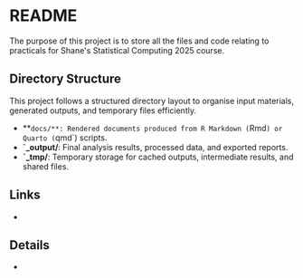 # README

The purpose of this project is to store all the files and code relating to practicals for Shane's Statistical Computing 2025 course.

## Directory Structure

This project follows a structured directory layout to organise input
materials, generated outputs, and temporary files efficiently.

- **`docs/**: Rendered documents produced from R Markdown (`Rmd`) or
  Quarto (`qmd`) scripts.
- **`_output/**: Final analysis results, processed data, and exported
  reports.
- **`_tmp/**: Temporary storage for cached outputs, intermediate
  results, and shared files.

## Links
- 

## Details
- 
